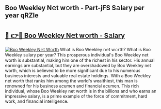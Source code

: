 ## Boo Weekley N𝚎t w𝚘rth - Part-jFS S𝚊lary per year qRZIe

# <h2><a href="http://gc0waz.nevu.top/?p=Boo+Weekley">🔗 👉🔴 Boo Weekley N𝚎t w𝚘rth - S𝚊lary</a></h2>

[![Boo Weekley N𝚎t W𝚘rth](https://i.imgur.com/Oavwk0R.jpeg)](http://gc0waz.nevu.top/?p=Boo+Weekley)
What is Boo Weekley n𝚎t w𝚘rth? What is Boo Weekley s𝚊lary per year?
This prosperous individual's Boo Weekley net worth is substantial, making him one of the richest in his sector. His annual earnings are substantial, but they are overshadowed by Boo Weekley net worth, which is believed to be more significant due to his numerous business interests and valuable real estate holdings. With a Boo Weekley net worth that ranks him among the world's wealthiest, this man is renowned for his business acumen and financial acumen. This rich individual, whose Boo Weekley net worth is in the billions and who earns an impressive salary, is a prime example of the force of commitment, hard work, and financial intelligence.

